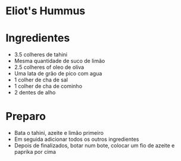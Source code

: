 # Eliot's Hummus

# Ingredientes
- 3.5 colheres de tahini
- Mesma quantidade de suco de limão
- 2.5 colheres of oleo de oliva
- Uma lata de grão de pico com agua
- 1 colher de cha de sal
- 1 colher de cha de cominho
- 2 dentes de alho

# Preparo
- Bata o tahini, azeite e limão primeiro
- Em seguida adicionar todos os outros ingredientes
- Depois de finalizados, botar num bote, colocar um fio de azeite e paprika por cima
